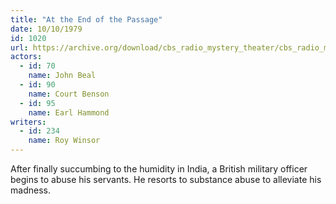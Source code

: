 ```yaml
---
title: "At the End of the Passage"
date: 10/10/1979
id: 1020
url: https://archive.org/download/cbs_radio_mystery_theater/cbs_radio_mystery_theater-1001-1050.zip/cbs_radio_mystery_theater-1001-1050%2Fcbsrmt_1020_at_the_end_of_the_passage.mp3
actors:  
  - id: 70
    name: John Beal  
  - id: 90
    name: Court Benson  
  - id: 95
    name: Earl Hammond
writers:  
  - id: 234
    name: Roy Winsor
---
```

After finally succumbing to the humidity in India, a British military officer begins to abuse his servants. He resorts to substance abuse to alleviate his madness.